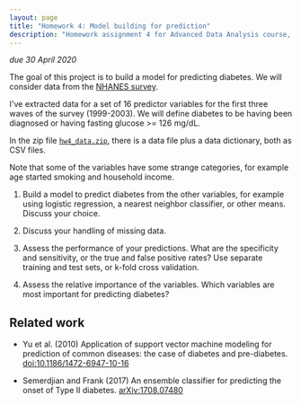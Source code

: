 ```yaml
---
layout: page
title: "Homework 4: Model building for prediction"
description: "Homework assignment 4 for Advanced Data Analysis course, on building a model to predict diabetes using NHANES data"
---
```


_due 30 April 2020_

The goal of this project is to build a model for predicting diabetes.
We will consider data from the [NHANES
survey](https://wwwn.cdc.gov/nchs/nhanes/).

I've extracted data for a set of 16 predictor variables for the first
three waves of the survey (1999-2003). We will define diabetes to be
having been diagnosed or having fasting glucose >= 126 mg/dL.

In the zip file [`hw4_data.zip`](hw4_data.zip), there is a
data file plus a data dictionary, both as CSV files.

Note that some of the variables have some strange categories, for
example age started smoking and household income.



1. Build a model to predict diabetes from the other variables, for
   example using logistic regression, a nearest neighbor classifier,
   or other means. Discuss your choice.


2. Discuss your handling of missing data.


3. Assess the performance of your predictions. What are the
   specificity and sensitivity, or the true and false positive rates?
   Use separate training and test sets, or k-fold cross validation.


4. Assess the relative importance of the variables. Which variables
   are most important for predicting diabetes?


## Related work

- Yu et al. (2010) Application of support vector machine modeling for
  prediction of common diseases: the case of diabetes and pre-diabetes.
  [doi:10.1186/1472-6947-10-16](https://doi.org/10.1186/1472-6947-10-16)

- Semerdjian and Frank (2017) An ensemble classifier for predicting
  the onset of Type II diabetes.
  [arXiv:1708.07480](https://arxiv.org/abs/1708.07480)
